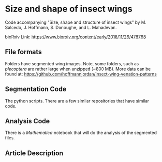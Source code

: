 # Size and shape of insect wings
Code accompanying "Size, shape and structure of insect wings" by M. Salcedo, J. Hoffmann, S. Donoughe, and L. Mahadevan.

bioRxiv Link:
https://www.biorxiv.org/content/early/2018/11/26/478768
## File formats
Folders have segmented wing images.  Note, some folders, such as *plecoptera* are rather large when unzipped (~800 MB).
More data can be found at:
https://github.com/hoffmannjordan/insect-wing-venation-patterns

## Segmentation Code
The python scripts. There are a few similar repositories that have similar code.

## Analysis Code
There is a _Mathematica_ notebook that will do the analysis of the segmented files.

## Article Description
